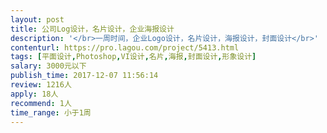 ```yaml
---                
layout: post       
title: 公司Log设计，名片设计，企业海报设计           
description: '</br>一周时间，企业Logo设计，名片设计，海报设计，封面设计</br>'     
contenturl: https://pro.lagou.com/project/5413.html      
tags: [平面设计,Photoshop,VI设计,名片,海报,封面设计,形象设计]            
salary: 3000元以下          
publish_time: 2017-12-07 11:56:14         
review: 1216人                   
apply: 18人                   
recommend: 1人                   
time_range: 小于1周              
---                 
```

